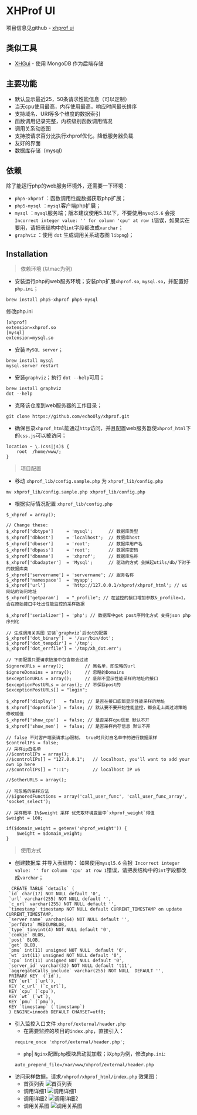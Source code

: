 XHProf UI
=========
项目信息见github - [xhprof ui](https://github.com/echoOly/xhprof)

类似工具
-------------

* [XHGui](https://github.com/perftools/xhgui) - 使用 MongoDB 作为后端存储

主要功能
-------------

* 默认显示最近25，50条请求性能信息（可以定制）
* 当天cpu使用最高，内存使用最高，响应时间最长排序
* 支持域名、URI等多个维度的数据索引
* 函数调用记录完整，内核级别函数调用情况
* 调用关系动态图
* 支持按请求百分比执行xhprof优化。降低服务器负载
* 友好的界面
* 数据库存储（mysql）

依赖
------------

除了能运行php的web服务环境外，还需要一下环境：

* `php5-xhprof` ：函数调用性能数据获取php扩展；
* `php5-mysql` ：`mysql`客户端php扩展；
* `mysql` ：`mysql`服务端；版本建议使用5.3以下，不要使用`mysql5.6` 会报` Incorrect integer value: '' for column 'cpu' at row 1`错误，如果实在要用，请把表结构中的`int`字段都改成`varchar`；
* `graphviz` ：使用 `dot` 生成调用关系动态图 `libpng`)；

Installation
-------------
> 依赖环境 (以mac为例)

* 安装运行php的web服务环境；安装php扩展`xhprof.so`, `mysql.so`，并配置好`php.ini`；
```angularjs
brew install php5-xhprof php5-mysql
```
修改php.ini
```angularjs
[xhprof]
extension=xhprof.so
[mysql]
extension=mysql.so
```
* 安装 `MySQL server`；
```angularjs
brew install mysql
mysql.server restart
```
* 安装`graphviz`；执行 `dot --help`可用；
```angularjs
brew install graphviz
dot --help
```
* 克隆该仓库到web服务器的工作目录；
```angularjs
git clone https://github.com/echoOly/xhprof.git
```
* 确保目录`xhprof_html`能通过`http`访问，并且配置web服务器使`xhprof_html`下的`css,js`可以被访问；
```angularjs
location ~ \.(css|js)$ {
    root  /home/www/;
}
```
> 项目配置
* 移动 `xhprof_lib/config.sample.php` 为 `xhprof_lib/config.php`
```angularjs
mv xhprof_lib/config.sample.php xhprof_lib/config.php
```
* 根据实际情况配置 `xhprof_lib/config.php`

```angularjs
$_xhprof = array();

// Change these:
$_xhprof['dbtype']     = 'mysql';      // 数据库类型
$_xhprof['dbhost']     = 'localhost';  // 数据库host
$_xhprof['dbuser']     = 'root';       // 数据库用户名
$_xhprof['dbpass']     = 'root';       // 数据库密码
$_xhprof['dbname']     = 'xhprof';     // 数据库名称
$_xhprof['dbadapter']  = 'Mysql';      // 驱动的方式 会掉起utils/db/下对于的数据库类
$_xhprof['servername'] = 'servername'; // 服务名称
$_xhprof['namespace']  = 'myapp';
$_xhprof['url']        = 'http://127.0.0.1/xhprof/xhprof_html'; // ui网站的访问地址
$_xhprof['getparam']   = "_profile"; // 在监控的接口增加参数&_profile=1，会在原始接口中吐出性能监控的采样数据

$_xhprof['serializer'] = 'php'; // 数据库中get post序列化方式 支持json php序列化

// 生成调用关系图 安装`graphviz`后dot的配置
$_xhprof['dot_binary']  = '/usr/bin/dot';
$_xhprof['dot_tempdir'] = '/tmp';
$_xhprof['dot_errfile'] = '/tmp/xh_dot.err';

// 下面配置只要请求链接中包含都会过滤
$ignoreURLs = array();        // 黑名单，即忽略的url
$ignoreDomains = array();     // 忽略的Domains
$exceptionURLs = array();     // 底部不显示性能采样的地址的接口
$exceptionPostURLs = array(); // 不保存post的
$exceptionPostURLs[] = "login";

$_xhprof['display']   = false; // 是否在接口底部显示性能采样的地址
$_xhprof['doprofile'] = false; // 默认要不要开始性能监控，都会走上面过滤策略修改赋值
$_xhprof['show_cpu']  = false; // 是否采样cpu信息 默认不开
$_xhprof['show_mem']  = false; // 是否采样内存信息 默认不开

// false 不对客户端亲请求ip限制， true时只对白名单中的进行数据采样
$controlIPs = false; 
// 采样ip白名单
//$controlIPs = array();
//$controlIPs[] = "127.0.0.1";   // localhost, you'll want to add your own ip here
//$controlIPs[] = "::1";         // localhost IP v6

//$otherURLS = array();

// 可忽略的采样方法
//$ignoredFunctions = array('call_user_func', 'call_user_func_array', 'socket_select');

// 采样概率 1%$weight 采样 优先取环境变量中`xhprof_weight`得值
$weight = 100;

if($domain_weight = getenv('xhprof_weight')) {
	$weight = $domain_weight;
}

```

> 使用方式
* 创建数据库 并导入表结构：
如果使用`mysql5.6` 会报` Incorrect integer value: '' for column 'cpu' at row 1`错误，请把表结构中的`int`字段都改成`varchar`；
```
  CREATE TABLE `details` (
 `id` char(17) NOT NULL default '0',
 `url` varchar(255) NOT NULL default '',
 `c_url` varchar(255) NOT NULL default '',
 `timestamp` timestamp NOT NULL default CURRENT_TIMESTAMP on update CURRENT_TIMESTAMP,
 `server name` varchar(64) NOT NULL default '',
 `perfdata` MEDIUMBLOB,
 `type` tinyint(4) NOT NULL default '0',
 `cookie` BLOB,
 `post` BLOB,
 `get` BLOB,
 `pmu` int(11) unsigned NOT NULL  default '0',
 `wt` int(11) unsigned NOT NULL default '0',
 `cpu` int(11) unsigned NOT NULL default '0',
 `server_id` varchar(32) NOT NULL default 't11',
 `aggregateCalls_include` varchar(255) NOT NULL  DEFAULT '',
 PRIMARY KEY  (`id`),
 KEY `url` (`url`),
 KEY `c_url` (`c_url`),
 KEY `cpu` (`cpu`),
 KEY `wt` (`wt`),
 KEY `pmu` (`pmu`),
 KEY `timestamp` (`timestamp`)
 ) ENGINE=innodb DEFAULT CHARSET=utf8;
```
* 引入监控入口文件 `xhprof/external/header.php`
    * 在需要监控的项目的`index.php`，直接引入：
    ```
    require_once 'xhprof/external/header.php';
    ```
    * `php`| `Nginx`配置`php`模块启动就加载；以`php`为例，修改`php.ini`:
    ```angularjs
    auto_prepend_file=/var/www/xhprof/external/header.php
    ```
* 访问采样数据，请求`/xhprof/xhprof_html/index.php`
效果图：
    * 首页列表 ![首页列表](../statics/homelist.png)
    * 调用详细1 ![调用详细1](../statics/detail1.png)
    * 调用详细2 ![调用详细2](../statics/detail2.png)
    * 调用关系图 ![调用关系图](../statics/callgraph.png)
